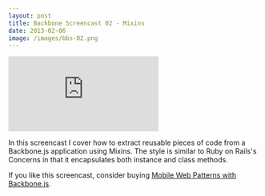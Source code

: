 ```yaml
---
layout: post
title: Backbone Screencast 02 - Mixins
date: 2013-02-06
image: /images/bbs-02.png
---
```


<div><iframe class='youtube' src="http://www.youtube.com/embed/4c6fyj1p4jA" frameborder="0" allowfullscreen></iframe></div>

In this screencast I cover how to extract reusable pieces of code from a Backbone.js application using Mixins. The style is similar to Ruby on Rails's Concerns in that it encapsulates both instance and class methods.

If you like this screencast, consider buying [Mobile Web Patterns with Backbone.js](http://mobilebbbook.com).
